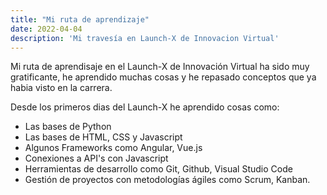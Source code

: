 ```yaml
---
title: "Mi ruta de aprendizaje"
date: 2022-04-04
description: 'Mi travesía en Launch-X de Innovacion Virtual'
---
```

Mi ruta de aprendisaje en el Launch-X de Innovación Virtual ha sido muy gratificante,
he aprendido muchas cosas y he repasado conceptos que ya habia visto en la carrera.

Desde los primeros dias del Launch-X he aprendido cosas como:
- Las bases de Python 
- Las bases de HTML, CSS y Javascript
- Algunos Frameworks como Angular, Vue.js
- Conexiones a API's con Javascript
- Herramientas de desarrollo como Git, Github, Visual Studio Code
- Gestión de proyectos con metodologías ágiles como Scrum, Kanban.